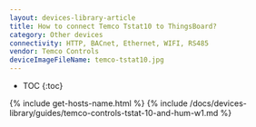 ```yaml
---
layout: devices-library-article
title: How to connect Temco Tstat10 to ThingsBoard?
category: Other devices
connectivity: HTTP, BACnet, Ethernet, WIFI, RS485
vendor: Temco Controls
deviceImageFileName: temco-tstat10.jpg
---
```



* TOC
{:toc}

{% include get-hosts-name.html %}
{% include /docs/devices-library/guides/temco-controls-tstat-10-and-hum-w1.md %}
